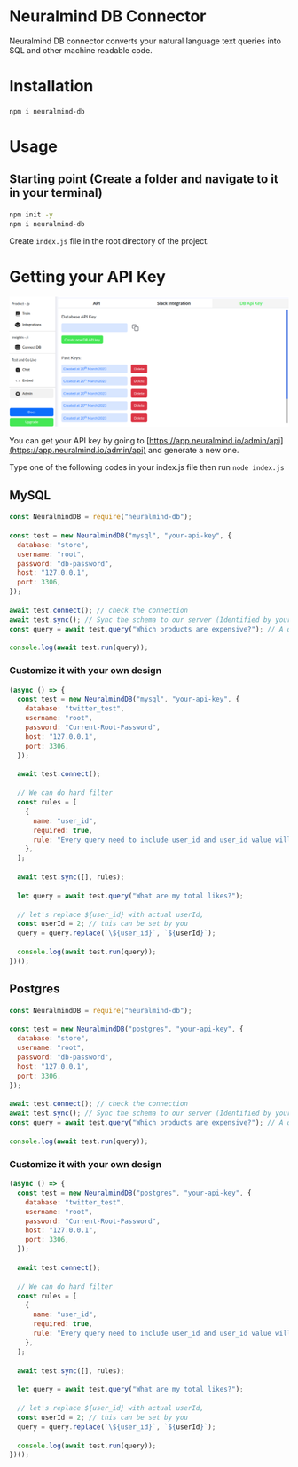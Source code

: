 # Neuralmind DB Connector

Neuralmind DB connector converts your natural language text queries into SQL and other machine readable code.

# Installation

`npm i neuralmind-db`

# Usage

## Starting point (Create a folder and navigate to it in your terminal)

```bash
npm init -y
npm i neuralmind-db
```

Create `index.js` file in the root directory of the project.

# Getting your API Key

![](generate-db-api-key.png)

You can get your API key by going to [https://app.neuralmind.io/admin/api](https://app.neuralmind.io/admin/api) and generate a new one.

Type one of the following codes in your index.js file then run `node index.js`

## MySQL

```js
const NeuralmindDB = require("neuralmind-db");

const test = new NeuralmindDB("mysql", "your-api-key", {
  database: "store",
  username: "root",
  password: "db-password",
  host: "127.0.0.1",
  port: 3306,
});

await test.connect(); // check the connection
await test.sync(); // Sync the schema to our server (Identified by your API key)
const query = await test.query("Which products are expensive?"); // A query (In this case SQL) that you can run anywhere you want or even in our library

console.log(await test.run(query));
```

### Customize it with your own design

```js
(async () => {
  const test = new NeuralmindDB("mysql", "your-api-key", {
    database: "twitter_test",
    username: "root",
    password: "Current-Root-Password",
    host: "127.0.0.1",
    port: 3306,
  });

  await test.connect();

  // We can do hard filter
  const rules = [
    {
      name: "user_id",
      required: true,
      rule: "Every query need to include user_id and user_id value will be ${user_id}",
    },
  ];

  await test.sync([], rules);

  let query = await test.query("What are my total likes?");

  // let's replace ${user_id} with actual userId,
  const userId = 2; // this can be set by you
  query = query.replace(`\${user_id}`, `${userId}`);

  console.log(await test.run(query));
})();
```

## Postgres

```js
const NeuralmindDB = require("neuralmind-db");

const test = new NeuralmindDB("postgres", "your-api-key", {
  database: "store",
  username: "root",
  password: "db-password",
  host: "127.0.0.1",
  port: 3306,
});

await test.connect(); // check the connection
await test.sync(); // Sync the schema to our server (Identified by your API key)
const query = await test.query("Which products are expensive?"); // A query (In this case SQL) that you can run anywhere you want or even in our library

console.log(await test.run(query));
```

### Customize it with your own design

```js
(async () => {
  const test = new NeuralmindDB("postgres", "your-api-key", {
    database: "twitter_test",
    username: "root",
    password: "Current-Root-Password",
    host: "127.0.0.1",
    port: 3306,
  });

  await test.connect();

  // We can do hard filter
  const rules = [
    {
      name: "user_id",
      required: true,
      rule: "Every query need to include user_id and user_id value will be ${user_id}",
    },
  ];

  await test.sync([], rules);

  let query = await test.query("What are my total likes?");

  // let's replace ${user_id} with actual userId,
  const userId = 2; // this can be set by you
  query = query.replace(`\${user_id}`, `${userId}`);

  console.log(await test.run(query));
})();
```
